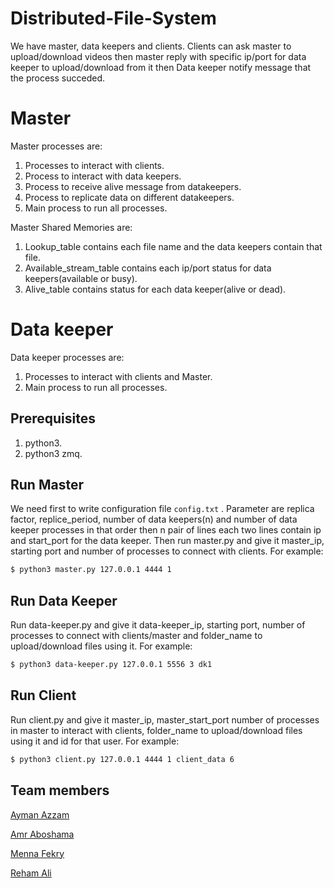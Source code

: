 # Distributed-File-System
We have master, data keepers and clients. Clients can ask master to upload/download videos then master reply with specific ip/port for data keeper to upload/download from it then Data keeper notify message that the process succeded.


# Master
Master processes are:
  1. Processes to interact with clients.
  2. Process to interact with data keepers.
  3. Process to receive alive message from datakeepers.
  4. Process to replicate data on different datakeepers.
  5. Main process to run all processes.

Master Shared Memories are:
  1. Lookup_table contains each file name and the data keepers contain that file.
  2. Available_stream_table contains each ip/port status for data keepers(available or busy).
  3. Alive_table contains status for each data keeper(alive or dead).

# Data keeper
Data keeper processes are:
  1. Processes to interact with clients and Master.
  2. Main process to run all processes.
  
## Prerequisites
  1. python3.
  2. python3 zmq.
  
## Run Master
We need first to write configuration file `config.txt` . Parameter are replica factor, replice_period, number of data keepers(n) and number of data keeper processes in that order then n pair of lines each two lines contain ip and start_port for the data keeper. Then run master.py and give it master_ip, starting port and number of processes to connect with clients. For example:
```sh
$ python3 master.py 127.0.0.1 4444 1
```

## Run Data Keeper
Run data-keeper.py and give it data-keeper_ip, starting port, number of processes to connect with clients/master and folder_name to upload/download files using it. For example:
```sh
$ python3 data-keeper.py 127.0.0.1 5556 3 dk1
```

## Run Client
Run client.py and give it master_ip, master_start_port number of processes in master to interact with clients, folder_name to upload/download files using it and id for that user. For example:
```sh
$ python3 client.py 127.0.0.1 4444 1 client_data 6
```

## Team members
[Ayman Azzam](https://github.com/AymanAzzam)

[Amr Aboshama](https://github.com/Amr-Aboshama)

[Menna Fekry](https://github.com/MennaFekry)

[Reham Ali](https://github.com/rehamaali)
